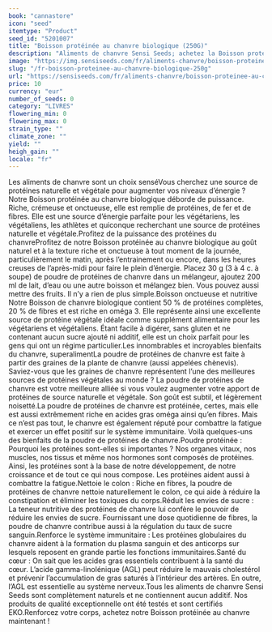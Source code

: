 ```yaml
---
book: "cannastore"
icon: "seed"
itemtype: "Product"
seed_id: "5201007"
title: "Boisson protéinée au chanvre biologique (250G)"
description: "Aliments de chanvre Sensi Seeds; achetez la Boisson protéinée au chanvre biologique. Riche, crémeuse, nutritive. Commande en ligne ici, livraison rapide."
image: "https://img.sensiseeds.com/fr/aliments-chanvre/boisson-proteinee-au-chanvre-biologique-250g-image.png"
slug: "/fr-boisson-proteinee-au-chanvre-biologique-250g"
url: "https://sensiseeds.com/fr/aliments-chanvre/boisson-proteinee-au-chanvre-biologique-250g?a_aid=cannastore"
price: 10
currency: "eur"
number_of_seeds: 0
category: "LIVRES"
flowering_min: 0
flowering_max: 0
strain_type: ""
climate_zone: ""
yield: ""
heigh_gain: ""
locale: "fr"
---
```

Les aliments de chanvre sont un choix senséVous cherchez une source de protéines naturelle et végétale pour augmenter vos niveaux d’énergie ? Notre Boisson protéinée au chanvre biologique déborde de puissance. Riche, crémeuse et onctueuse, elle est remplie de protéines, de fer et de fibres. Elle est une source d’énergie parfaite pour les végétariens, les végétaliens, les athlètes et quiconque recherchant une source de protéines naturelle et végétale.Profitez de la puissance des protéines du chanvreProfitez de notre Boisson protéinée au chanvre biologique au goût naturel et à la texture riche et onctueuse à tout moment de la journée, particulièrement le matin, après l’entrainement ou encore, dans les heures creuses de l’après-midi pour faire le plein d’énergie. Placez 30 g (3 à 4 c. à soupe) de poudre de protéines de chanvre dans un mélangeur, ajoutez 200 ml de lait, d’eau ou une autre boisson et mélangez bien. Vous pouvez aussi mettre des fruits. Il n’y a rien de plus simple.Boisson onctueuse et nutritive Notre Boisson de chanvre biologique contient 50 % de protéines complètes, 20 % de fibres et est riche en oméga 3. Elle représente ainsi une excellente source de protéine végétale idéale comme supplément alimentaire pour les végétariens et végétaliens. Étant facile à digérer, sans gluten et ne contenant aucun sucre ajouté ni additif, elle est un choix parfait pour les gens qui ont un régime particulier.Les innombrables et incroyables bienfaits du chanvre, superalimentLa poudre de protéines de chanvre est faite à partir des graines de la plante de chanvre (aussi appelées chènevis). Saviez-vous que les graines de chanvre représentent l’une des meilleures sources de protéines végétales au monde ? La poudre de protéines de chanvre est votre meilleure alliée si vous voulez augmenter votre apport de protéines de source naturelle et végétale. Son goût est subtil, et légèrement noisetté.La poudre de protéines de chanvre est protéinée, certes, mais elle est aussi extrêmement riche en acides gras oméga ainsi qu’en fibres. Mais ce n’est pas tout, le chanvre est également réputé pour combattre la fatigue et exercer un effet positif sur le système immunitaire. Voilà quelques-uns des bienfaits de la poudre de protéines de chanvre.Poudre protéinée : Pourquoi les protéines sont-elles si importantes ? Nos organes vitaux, nos muscles, nos tissus et même nos hormones sont composés de protéines. Ainsi, les protéines sont à la base de notre développement, de notre croissance et de tout ce qui nous compose. Les protéines aident aussi à combattre la fatigue.Nettoie le colon : Riche en fibres, la poudre de protéines de chanvre nettoie naturellement le colon, ce qui aide à réduire la constipation et éliminer les toxiques du corps.Réduit les envies de sucre : La teneur nutritive des protéines de chanvre lui confère le pouvoir de réduire les envies de sucre. Fournissant une dose quotidienne de fibres, la poudre de chanvre contribue aussi à la régulation du taux de sucre sanguin.Renforce le système immunitaire : Les protéines globulaires du chanvre aident à la formation du plasma sanguin et des anticorps sur lesquels reposent en grande partie les fonctions immunitaires.Santé du cœur : On sait que les acides gras essentiels contribuent à la santé du cœur. L’acide gamma-linolénique (AGL) peut réduire le mauvais cholestérol et prévenir l’accumulation de gras saturés à l’intérieur des artères. En outre, l’AGL est essentielle au système nerveux.Tous les aliments de chanvre Sensi Seeds sont complètement naturels et ne contiennent aucun additif. Nos produits de qualité exceptionnelle ont été testés et sont certifiés EKO.Renforcez votre corps, achetez notre Boisson protéinée au chanvre maintenant !
